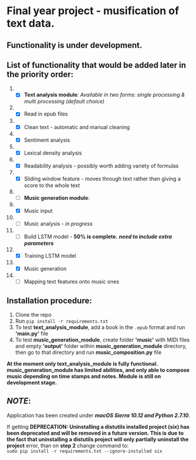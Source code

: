 # Final year project - musification of text data.

## **Functionality is under development.**

## List of functionality that would be added later in the priority order:

1. - [x] **Text analysis module**: _Available in two forms: single processing & multi processing (default choice)_
  1. - [x] Read in epub files
  2. - [x] Clean text - automatic and manual cleaning
  3. - [x] Sentiment analysis
  4. - [x] Lexical density analysis
  5. - [x] Readability analysis - possibly worth adding variety of formulas
  6. - [x] Sliding window feature - moves through text rather then giving a score to the whole text

2. - [ ] **Music generation module**:
  1. - [x] Music input
  2. - [ ] Music analysis - _in progress_
  3. - [ ] Build LSTM model - **50% is complete.** _**need to include extra parameters**_
  4. - [x] Training LSTM model
  5. - [x] Music generation
  6. - [ ] Mapping text features onto music ones

## Installation procedure:
  1. Clone the repo
  2. Run `pip install -r requirements.txt`
  3. To test **text_analysis_module**, add a book in the `.epub` format and run __'main.py'__ file
  4. To test **music_generation_module**, create folder __'music'__ with MIDI files and  empty __'output'__ folder within **music_generation_module** directory, then go to that directory and run __music_composition.py__ file

**At the moment only text_analysis_module is fully functional. music_generation_module has limited abilities, and only
able to compose music depending on time stamps and notes. Module is still on development stage.**

## **_NOTE_**:
Application has been created under _**macOS Sierra 10.12 and Python 2.7.10**_.

If getting **DEPRECATION: Uninstalling a distutils installed project (six) has
been deprecated and will be removed in a future version. This is due to the fact
that uninstalling a distutils project will only partially uninstall the project**
error, than on **step 2** change command to:  
`sudo pip install -r requirements.txt --ignore-installed six`
